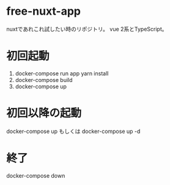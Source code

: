 # free-nuxt-app
nuxtであれこれ試したい時のリポジトリ。
vue 2系とTypeScript。

# 初回起動
1. docker-compose run app yarn install
2. docker-compose build
3. docker-compose up

# 初回以降の起動
docker-compose up
もしくは
docker-compose up -d

# 終了
docker-compose down
